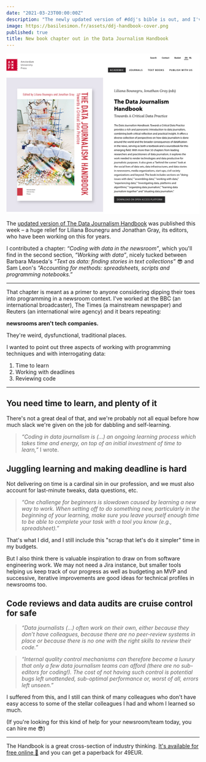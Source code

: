```yaml
---
date: "2021-03-23T00:00:00Z"
description: "The newly updated version of #ddj's bible is out, and I've contributed a chapter about the challenges of coding in newsrooms"
image: https://basilesimon.fr/assets/ddj-handbook-cover.png
published: true
title: New book chapter out in the Data Journalism Handbook
---
```

 
![Cover of the Data Journalism Handbook as published by the Amsterdam University Press](assets/ddj-handbook-cover.png)

The [updated version of The Data Journalism Handbook](https://www.aup.nl/en/book/9789048542079/the-data-journalism-handbook) was published this week – a huge relief for Liliana Bounegru and Jonathan Gray, its editors, who have been working on this for years.

I contributed a chapter: _“Coding with data in the newsroom”_, which you'll find in the second section, _“Working with data”_, nicely tucked between Barbara Maseda's _“Text as data: finding stories in text collections”_ 😎 and Sam Leon's _“Accounting for methods: spreadsheets, scripts and programming notebooks.”_

---

That chapter is meant as a primer to anyone considering dipping their toes into programming in a newsroom context. I've worked at the BBC (an international broadcaster), The Times (a mainstream newspaper) and Reuters (an international wire agency) and it bears repeating:

**newsrooms aren't tech companies.**

They're weird, dysfunctional, traditional places.

I wanted to point out three aspects of working with programming techniques and with interrogating data:

1. Time to learn
2. Working with deadlines
3. Reviewing code

---

## You need time to learn, and plenty of it
There's not a great deal of that, and we're probably not all equal before how much slack we're given on the job for dabbling and self-learning.

> _“Coding in data journalism is (...) an ongoing learning process which takes time and energy, on top of an initial investment of time to learn,”_ I wrote.

## Juggling learning and making deadline is hard
Not delivering on time is a cardinal sin in our profession, and we must also account for last-minute tweaks, data questions, etc.

> _“One challenge for beginners is slowdown caused by learning a new way to work. When setting off to do something new, particularly in the beginning of your learning, make sure you leave yourself enough time to be able to complete your task with a tool you know (e.g., spreadsheet).”_

That's what I did, and I still include this "scrap that let's do it simpler" time in my budgets.

But I also think there is valuable inspiration to draw on from software engineering work. We may not need a Jira instance, but smaller tools helping us keep track of our progress as well as budgeting an MVP and successive, iterative improvements are good ideas for technical profiles in newsrooms too.

## Code reviews and data audits are cruise control for safe
> _“Data journalists (...) often work on their own, either because they don’t have colleagues, because there are no peer-review systems in place or because there is no one with the right skills to review their code.”_

> _“Internal quality control mechanisms can therefore become a luxury that only a few data journalism teams can afford (there are no sub-editors for coding!). The cost of not having such control is potential bugs left unattended, sub-optimal performance or, worst of all, errors left unseen.”_


I suffered from this, and I still can think of many colleagues who don't have easy access to some of the stellar colleagues I had and whom I learned so much.

(If you're looking for this kind of help for your newsroom/team today, you can hire me 😎)

---

The Handbook is a great cross-section of industry thinking. [It's available for free online 🙌](https://www.aup.nl/en/book/9789048542079/the-data-journalism-handbook) and you can get a paperback for 49EUR.
